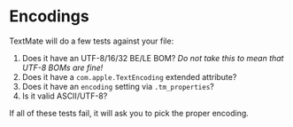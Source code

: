 # <a name="load_encoding">Encodings</a>

TextMate will do a few tests against your file:

 1. Does it have an UTF-8/16/32 BE/LE BOM?
    _Do not take this to mean that UTF-8 BOMs are fine!_
 2. Does it have a `com.apple.TextEncoding` extended attribute?
 3. Does it have an `encoding` setting via `.tm_properties`?
 4. Is it valid ASCII/UTF-8?

If all of these tests fail, it will ask you to pick the proper encoding.
